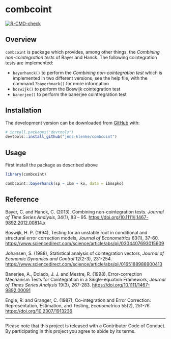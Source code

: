 
<!-- README.md is generated from README.Rmd. Please edit that file -->

# combcoint

<!-- badges: start -->

[![R-CMD-check](https://github.com/jens-klenke/combcoint/workflows/R-CMD-check/badge.svg)](https://github.com/jens-klenke/combcoint/actions)
<!-- badges: end -->

## Overview

`combcoint` is package which provides, among other things, the
*Combining non-cointegration tests* of Bayer and Hanck. The following
cointegration tests are implemented:

-   `bayerhanck()` to perform the *Combining non-cointegration test*
    which is implemented in two different versions, see the help file,
    with the command `?bayerhnack()` for more information
-   `boswijk()` to perform the Boswijk cointegration test
-   `banerjee()` to perform the banerjee cointregration test

## Installation

<!--
You can install the released version of combcoint from [CRAN](https://CRAN.R-project.org) with:


```r
install.packages("combcoint")
```
-->

The development version can be downloaded from
[GitHub](https://github.com/jens-klenke/combcoint) with:

``` r
# install.packages("devtools")
devtools::install_github("jens-klenke/combcoint")
```

## Usage

First install the package as described above

``` r
library(combcoint)

combcoint::bayerhanck(sp ~ ibm + ko, data = ibmspko)
```

## Reference

Bayer, C. and Hanck, C. (2013). Combining non-cointegration tests.
*Journal of Time Series Analysis*, 34(1), 83 – 95.
<https://doi.org/10.1111/j.1467-9892.2012.00814.x>

Boswijk, H. P. (1994), Testing for an unstable root in conditional and
structural error correction models, *Journal of Econometrics* 63(1),
37-60.
<https://www.sciencedirect.com/science/article/abs/pii/0304407693015609>

Johansen, S. (1988), Statistical analysis of cointegration vectors,
*Journal of Economic Dynamics and Control* 12(2-3), 231-254.
<https://www.sciencedirect.com/science/article/abs/pii/0165188988900413>

Banerjee, A., Dolado, J. J. and Mestre, R. (1998), Error-correction
Mechanism Tests for Cointegration in a Single-equation Framework,
*Journal of Times Series Analysis* 19(3), 267-283.
<https://doi.org/10.1111/1467-9892.00091>

Engle, R. and Granger, C. (1987), Co-integration and Error Correction:
Representation, Estimation, and Testing, *Econometrica* 55(2), 251-76.
<https://doi.org/10.2307/1913236>

------------------------------------------------------------------------

Please note that this project is released with a Contributor Code of
Conduct. By participating in this project you agree to abide by its
terms.
